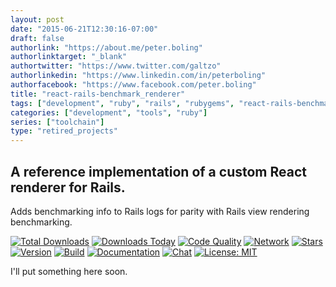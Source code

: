 ```yaml
---
layout: post
date: "2015-06-21T12:30:16-07:00"
draft: false
authorlink: "https://about.me/peter.boling"
authorlinktarget: "_blank"
authortwitter: "https://www.twitter.com/galtzo"
authorlinkedin: "https://www.linkedin.com/in/peterboling"
authorfacebook: "https://www.facebook.com/peter.boling"
title: "react-rails-benchmark_renderer"
tags: ["development", "ruby", "rails", "rubygems", "react-rails-benchmark_renderer"]
categories: ["development", "tools", "ruby"]
series: ["toolchain"]
type: "retired_projects"
---
```

## A reference implementation of a custom React renderer for Rails.

Adds benchmarking info to Rails logs for parity with Rails view rendering benchmarking.

[![Total Downloads](https://img.shields.io/gem/rt/react-rails-benchmark_renderer.svg)](https://github.com/pboling/react-rails-benchmark_renderer)
[![Downloads Today](https://img.shields.io/gem/rd/react-rails-benchmark_renderer.svg)](https://github.com/pboling/react-rails-benchmark_renderer)
[![Code Quality](https://img.shields.io/codeclimate/github/pboling/react-rails-benchmark_renderer.svg)](https://codeclimate.com/github/pboling/react-rails-benchmark_renderer)
[![Network](https://img.shields.io/github/forks/pboling/react-rails-benchmark_renderer.svg?style=social)](https://github.com/pboling/react-rails-benchmark_renderer/network)
[![Stars](https://img.shields.io/github/stars/pboling/react-rails-benchmark_renderer.svg?style=social)](https://github.com/pboling/react-rails-benchmark_renderer/stargazers)
[![Version](https://img.shields.io/gem/v/react-rails-benchmark_renderer.svg)](https://rubygems.org/gems/react-rails-benchmark_renderer)
[![Build](https://img.shields.io/travis/pboling/react-rails-benchmark_renderer.svg)](https://travis-ci.org/pboling/react-rails-benchmark_renderer)
[![Documentation](http://inch-ci.org/github/pboling/react-rails-benchmark_renderer.svg)](http://inch-ci.org/github/pboling/react-rails-benchmark_renderer)
[![Chat](https://img.shields.io/gitter/room/pboling/react-rails-benchmark_renderer.svg)](https://gitter.im/pboling/react-rails-benchmark_renderer)
[![License: MIT](https://img.shields.io/badge/License-MIT-green.svg)](https://opensource.org/licenses/MIT)

I'll put something here soon.
